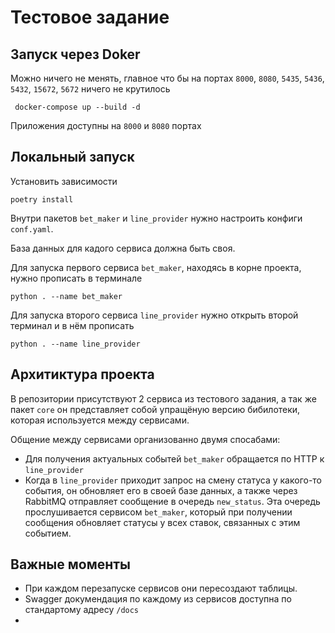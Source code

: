 # Тестовое задание

## Запуск через Doker

Можно ничего не менять, главное что бы на портах `8000`, `8080`, `5435`, `5436`, `5432`, `15672`, `5672` ничего не
крутилось

```commandline
 docker-compose up --build -d
```

Приложения доступны на `8000` и `8080` портах

## Локальный запуск

Установить зависимости

```commandline
poetry install
```

Внутри пакетов `bet_maker` и `line_provider` нужно настроить конфиги `conf.yaml`.

База данных для кадого сервиса должна быть своя.

Для запуска первого сервиса `bet_maker`, находясь в корне проекта, нужно прописать в терминале

```commandline
python . --name bet_maker
```

Для запуска второго сервиса `line_provider` нужно открыть второй терминал и в нём прописать

```commandline
python . --name line_provider
```

## Архитиктура проекта

В репозитории присутствуют 2 сервиса из тестового задания, а так же пакет `core` он представляет собой упращёную версию
бибилотеки, которая используется между сервисами.

Общение между сервисами организованно двумя спосабами:

* Для получения актуальных событей `bet_maker` обращается по HTTP к `line_provider`
* Когда в `line_provider` приходит запрос на смену статуса у какого-то события, он обновляет его в своей базе данных, а
  также через RabbitMQ отправляет сообщение в очередь `new_status`. Эта очередь прослушивается сервисом `bet_maker`,
  который при получении сообщения обновляет статусы у всех ставок, связанных с этим событием.

## Важные моменты

* При каждом перезапуске сервисов они пересоздают таблицы.
* Swagger докумендация по каждому из сервисов доступна по стандартому адресу `/docs`
* 

